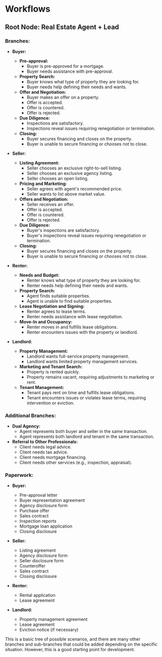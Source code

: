 # Workflows

## Root Node: Real Estate Agent + Lead

### Branches:

- **Buyer:**
  - **Pre-approval:**
    - Buyer is pre-approved for a mortgage.
    - Buyer needs assistance with pre-approval.
  - **Property Search:**
    - Buyer knows what type of property they are looking for.
    - Buyer needs help defining their needs and wants.
  - **Offer and Negotiation:**
    - Buyer makes an offer on a property.
    - Offer is accepted.
    - Offer is countered.
    - Offer is rejected.
  - **Due Diligence:**
    - Inspections are satisfactory.
    - Inspections reveal issues requiring renegotiation or termination.
  - **Closing:**
    - Buyer secures financing and closes on the property.
    - Buyer is unable to secure financing or chooses not to close.

- **Seller:**
  - **Listing Agreement:**
    - Seller chooses an exclusive right-to-sell listing.
    - Seller chooses an exclusive agency listing.
    - Seller chooses an open listing.
  - **Pricing and Marketing:**
    - Seller agrees with agent's recommended price.
    - Seller wants to list above market value.
  - **Offers and Negotiation:**
    - Seller receives an offer.
    - Offer is accepted.
    - Offer is countered.
    - Offer is rejected.
  - **Due Diligence:**
    - Buyer's inspections are satisfactory.
    - Buyer's inspections reveal issues requiring renegotiation or termination.
  - **Closing:**
    - Buyer secures financing and closes on the property.
    - Buyer is unable to secure financing or chooses not to close.

- **Renter:**
  - **Needs and Budget:**
    - Renter knows what type of property they are looking for.
    - Renter needs help defining their needs and wants.
  - **Property Search:**
    - Agent finds suitable properties.
    - Agent is unable to find suitable properties.
  - **Lease Negotiation and Signing:**
    - Renter agrees to lease terms.
    - Renter needs assistance with lease negotiation.
  - **Move-In and Occupancy:**
    - Renter moves in and fulfills lease obligations.
    - Renter encounters issues with the property or landlord.

- **Landlord:**
  - **Property Management:**
    - Landlord wants full-service property management.
    - Landlord wants limited property management services.
  - **Marketing and Tenant Search:**
    - Property is rented quickly.
    - Property remains vacant, requiring adjustments to marketing or rent.
  - **Tenant Management:**
    - Tenant pays rent on time and fulfills lease obligations.
    - Tenant encounters issues or violates lease terms, requiring intervention or eviction.

### Additional Branches:

- **Dual Agency:**
  - Agent represents both buyer and seller in the same transaction.
  - Agent represents both landlord and tenant in the same transaction.
- **Referral to Other Professionals:**
  - Client needs legal advice.
  - Client needs tax advice.
  - Client needs mortgage financing.
  - Client needs other services (e.g., inspection, appraisal).

### Paperwork:

- **Buyer:**
  - Pre-approval letter
  - Buyer representation agreement
  - Agency disclosure form
  - Purchase offer
  - Sales contract
  - Inspection reports
  - Mortgage loan application
  - Closing disclosure

- **Seller:**
  - Listing agreement
  - Agency disclosure form
  - Seller disclosure form
  - Counteroffer
  - Sales contract
  - Closing disclosure

- **Renter:**
  - Rental application
  - Lease agreement

- **Landlord:**
  - Property management agreement
  - Lease agreement
  - Eviction notice (if necessary)

This is a basic tree of possible scenarios, and there are many other branches and sub-branches that could be added depending on the specific situation. However, this is a good starting point for development.
